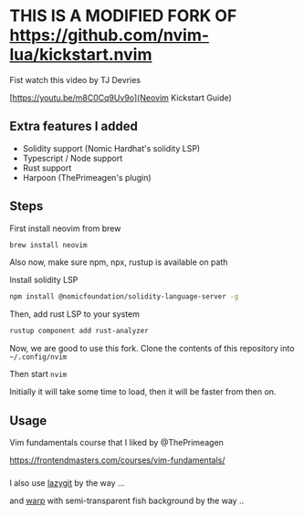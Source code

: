 # THIS IS A MODIFIED FORK OF https://github.com/nvim-lua/kickstart.nvim 

Fist watch this video by TJ Devries

[https://youtu.be/m8C0Cq9Uv9o](Neovim Kickstart Guide)


## Extra features I added 
- Solidity support (Nomic Hardhat's solidity LSP)
- Typescript / Node support
- Rust support 
- Harpoon (ThePrimeagen's plugin)

## Steps


First install neovim from brew 

```bash
brew install neovim
```

Also now, make sure npm, npx, rustup is available on path

Install solidity LSP

```bash
npm install @nomicfoundation/solidity-language-server -g
```

Then, add rust LSP to your system 

```bash
rustup component add rust-analyzer
```

Now, we are good to use this fork. Clone the contents of this repository into `~/.config/nvim`

Then start `nvim`

Initially it will take some time to load, then it will be faster from then on.

## Usage 

Vim fundamentals course that I liked by @ThePrimeagen

https://frontendmasters.com/courses/vim-fundamentals/

### 

I also use [lazygit](https://github.com/jesseduffield/lazygit) by the way ...

and [warp](https://www.warp.dev/) with semi-transparent fish background by the way ..

